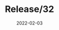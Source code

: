 ---
title: "Release/32"
content-type: ""
date: 2022-02-03
entry-type: 
entry-category: integration
connection-id: 
connection-version: 
pull-request: "https://github.com/singer-io/tap-mambu/pull/64"
---